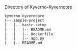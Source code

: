 Directory of Kyverno-Kyvernopre

```bash
kyverno-kyvernopre
|-- sample-project
|   |-- basic-setup
|   |   |-- README.md
|   |   |-- Dockerfile
|   |   |-- app.py
|   |-- README.md
```
